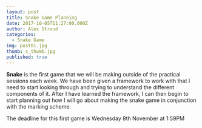 ```yaml
---
layout: post
title: Snake Game Planning
date: 2017-10-05T11:27:00.000Z
author: Alex Stroud
categories:
  - Snake Game
img: post01.jpg
thumb: c_thumb.jpg
published: true
---
```


<b>Snake</b> is the first game that we will be making outside of the practical sessions each week. We have been given a framework to work with that I need to start looking through and trying to understand the different components of it. After I have learned the framework, I can then begin to start planning out how I will go about making the snake game in conjunction with the marking scheme.

The deadline for this first game is Wednesday 8th November at 1:59PM
